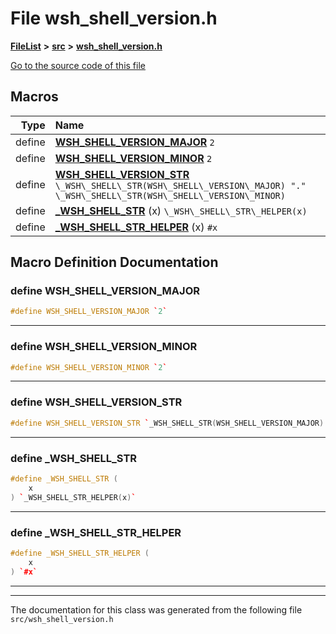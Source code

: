 

# File wsh\_shell\_version.h



[**FileList**](files.md) **>** [**src**](dir_68267d1309a1af8e8297ef4c3efbcdba.md) **>** [**wsh\_shell\_version.h**](wsh__shell__version_8h.md)

[Go to the source code of this file](wsh__shell__version_8h_source.md)



































































## Macros

| Type | Name |
| ---: | :--- |
| define  | [**WSH\_SHELL\_VERSION\_MAJOR**](wsh__shell__version_8h.md#define-wsh_shell_version_major)  `2`<br> |
| define  | [**WSH\_SHELL\_VERSION\_MINOR**](wsh__shell__version_8h.md#define-wsh_shell_version_minor)  `2`<br> |
| define  | [**WSH\_SHELL\_VERSION\_STR**](wsh__shell__version_8h.md#define-wsh_shell_version_str)  `\_WSH\_SHELL\_STR(WSH\_SHELL\_VERSION\_MAJOR) "." \_WSH\_SHELL\_STR(WSH\_SHELL\_VERSION\_MINOR)`<br> |
| define  | [**\_WSH\_SHELL\_STR**](wsh__shell__version_8h.md#define-_wsh_shell_str) (x) `\_WSH\_SHELL\_STR\_HELPER(x)`<br> |
| define  | [**\_WSH\_SHELL\_STR\_HELPER**](wsh__shell__version_8h.md#define-_wsh_shell_str_helper) (x) `#x`<br> |

## Macro Definition Documentation





### define WSH\_SHELL\_VERSION\_MAJOR 

```C++
#define WSH_SHELL_VERSION_MAJOR `2`
```




<hr>



### define WSH\_SHELL\_VERSION\_MINOR 

```C++
#define WSH_SHELL_VERSION_MINOR `2`
```




<hr>



### define WSH\_SHELL\_VERSION\_STR 

```C++
#define WSH_SHELL_VERSION_STR `_WSH_SHELL_STR(WSH_SHELL_VERSION_MAJOR) "." _WSH_SHELL_STR(WSH_SHELL_VERSION_MINOR)`
```




<hr>



### define \_WSH\_SHELL\_STR 

```C++
#define _WSH_SHELL_STR (
    x
) `_WSH_SHELL_STR_HELPER(x)`
```




<hr>



### define \_WSH\_SHELL\_STR\_HELPER 

```C++
#define _WSH_SHELL_STR_HELPER (
    x
) `#x`
```




<hr>

------------------------------
The documentation for this class was generated from the following file `src/wsh_shell_version.h`

